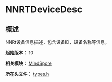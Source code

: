 # NNRTDeviceDesc
<!--Kit_MindSpore Lite Kit--><!--System_AI-->

## 概述

NNRt设备信息描述，包含设备ID，设备名称等信息。

**起始版本：** 10

**相关模块：** [MindSpore](capi-mindspore.md)

**所在头文件：** [types.h](capi-types-h.md)